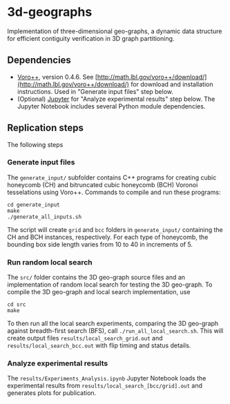 # 3d-geographs
Implementation of three-dimensional geo-graphs, a dynamic data structure for efficient contiguity verification in 3D graph partitioning. 

## Dependencies
- [Voro++](http://math.lbl.gov/voro++/), version 0.4.6. See [http://math.lbl.gov/voro++/download/](http://math.lbl.gov/voro++/download/) for download and installation instructions. Used in "Generate input files" step below. 
- (Optional) [Jupyter](https://jupyter.org/) for "Analyze experimental results" step below. The Jupyter Notebook includes several Python module dependencies. 

## Replication steps
The following steps 

### Generate input files
The `generate_input/` subfolder contains C++ programs for creating cubic honeycomb (CH) and bitruncated cubic honeycomb (BCH) Voronoi tesselations using Voro++. Commands to compile and run these programs:
```
cd generate_input
make 
./generate_all_inputs.sh
```
The script will create `grid` and `bcc` folders in `generate_input/` containing the CH and BCH instances, respectively. For each type of honeycomb, the bounding box side length varies from 10 to 40 in increments of 5. 

### Run random local search
The `src/` folder contains the 3D geo-graph source files and an implementation of random local search for testing the 3D geo-graph. To compile the 3D geo-graph and local search implementation, use 
```
cd src
make
```
To then run all the local search experiments, comparing the 3D geo-graph against breadth-first search (BFS), call `./run_all_local_search.sh`. This will create output files `results/local_search_grid.out` and `results/local_search_bcc.out` with flip timing and status details. 

### Analyze experimental results
The `results/Experiments_Analysis.ipynb` Jupyter Notebook loads the experimental results from `results/local_search_[bcc/grid].out` and generates plots for publication. 